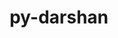 ---
title: "py-darshan"
layout: cache
categories: [package, develop]
meta: {"versions": ["3.4.6.0"], "compilers": ["gcc@=11.4.0", "gcc@=9.4.0", "oneapi@=2024.2.1"], "oss": ["ubuntu20.04", "ubuntu22.04"], "platforms": ["linux"], "targets": ["ppc64le", "x86_64_v3"], "stacks": ["e4s", "e4s-oneapi", "e4s-power", "root"], "num_specs": 6, "num_specs_by_stack": {"root": 6, "e4s-power": 2, "e4s": 2, "e4s-oneapi": 2}}
spec_details: [{"hash": "kpu5g7y4sw476czriom32ih3f6epjwpb", "compiler": "gcc@=9.4.0", "versions": ["3.4.6.0"], "os": "ubuntu20.04", "platform": "linux", "target": "ppc64le", "variants": ["build_system=python_pip"], "stacks": ["root", "e4s-power"], "size": "-", "tarball": "https://binaries.spack.io/develop/build_cache/linux-ubuntu20.04-ppc64le/gcc-9.4.0/py-darshan-3.4.6.0/linux-ubuntu20.04-ppc64le-gcc-9.4.0-py-darshan-3.4.6.0-kpu5g7y4sw476czriom32ih3f6epjwpb.spack"}, {"hash": "35o35vcmrfib7fnfrnievp53ycqkfass", "compiler": "gcc@=9.4.0", "versions": ["3.4.6.0"], "os": "ubuntu20.04", "platform": "linux", "target": "ppc64le", "variants": ["build_system=python_pip"], "stacks": ["root", "e4s-power"], "size": "-", "tarball": "https://binaries.spack.io/develop/build_cache/linux-ubuntu20.04-ppc64le/gcc-9.4.0/py-darshan-3.4.6.0/linux-ubuntu20.04-ppc64le-gcc-9.4.0-py-darshan-3.4.6.0-35o35vcmrfib7fnfrnievp53ycqkfass.spack"}, {"hash": "oyaveokxe4wm2xbzeuaixbitaecjwj7j", "compiler": "gcc@=11.4.0", "versions": ["3.4.6.0"], "os": "ubuntu22.04", "platform": "linux", "target": "x86_64_v3", "variants": ["build_system=python_pip"], "stacks": ["root", "e4s"], "size": "-", "tarball": "https://binaries.spack.io/develop/build_cache/linux-ubuntu22.04-x86_64_v3/gcc-11.4.0/py-darshan-3.4.6.0/linux-ubuntu22.04-x86_64_v3-gcc-11.4.0-py-darshan-3.4.6.0-oyaveokxe4wm2xbzeuaixbitaecjwj7j.spack"}, {"hash": "jvl7bp2t5nhoab3h5yn2u6yo733jxskh", "compiler": "gcc@=11.4.0", "versions": ["3.4.6.0"], "os": "ubuntu22.04", "platform": "linux", "target": "x86_64_v3", "variants": ["build_system=python_pip"], "stacks": ["root", "e4s"], "size": "-", "tarball": "https://binaries.spack.io/develop/build_cache/linux-ubuntu22.04-x86_64_v3/gcc-11.4.0/py-darshan-3.4.6.0/linux-ubuntu22.04-x86_64_v3-gcc-11.4.0-py-darshan-3.4.6.0-jvl7bp2t5nhoab3h5yn2u6yo733jxskh.spack"}, {"hash": "3w4hem4bltca4r5oe2ztmwnnmi7ux7oe", "compiler": "oneapi@=2024.2.1", "versions": ["3.4.6.0"], "os": "ubuntu22.04", "platform": "linux", "target": "x86_64_v3", "variants": ["build_system=python_pip"], "stacks": ["root", "e4s-oneapi"], "size": "-", "tarball": "https://binaries.spack.io/develop/build_cache/linux-ubuntu22.04-x86_64_v3/oneapi-2024.2.1/py-darshan-3.4.6.0/linux-ubuntu22.04-x86_64_v3-oneapi-2024.2.1-py-darshan-3.4.6.0-3w4hem4bltca4r5oe2ztmwnnmi7ux7oe.spack"}, {"hash": "gzvrmsdpwlkm5uu3vm5vs7yw3y6x2bq2", "compiler": "oneapi@=2024.2.1", "versions": ["3.4.6.0"], "os": "ubuntu22.04", "platform": "linux", "target": "x86_64_v3", "variants": ["build_system=python_pip"], "stacks": ["root", "e4s-oneapi"], "size": "-", "tarball": "https://binaries.spack.io/develop/build_cache/linux-ubuntu22.04-x86_64_v3/oneapi-2024.2.1/py-darshan-3.4.6.0/linux-ubuntu22.04-x86_64_v3-oneapi-2024.2.1-py-darshan-3.4.6.0-gzvrmsdpwlkm5uu3vm5vs7yw3y6x2bq2.spack"}]
---